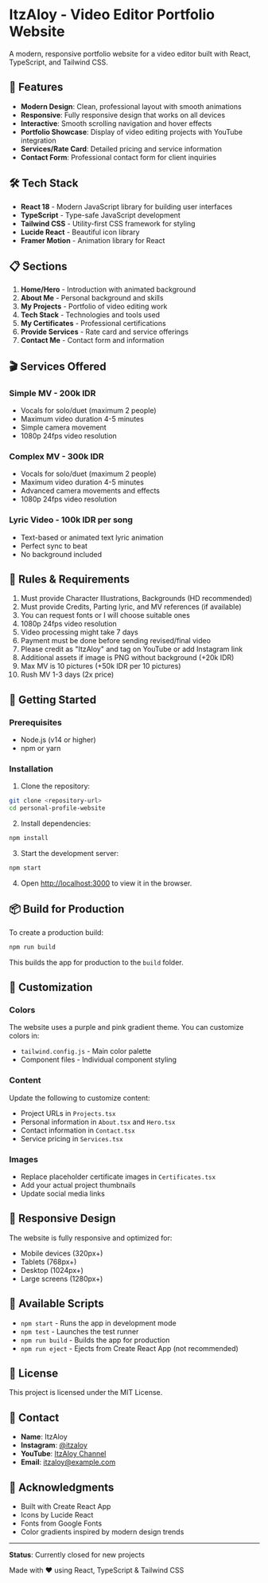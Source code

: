 
# ItzAloy - Video Editor Portfolio Website

A modern, responsive portfolio website for a video editor built with React, TypeScript, and Tailwind CSS.

## 🚀 Features

- **Modern Design**: Clean, professional layout with smooth animations
- **Responsive**: Fully responsive design that works on all devices
- **Interactive**: Smooth scrolling navigation and hover effects
- **Portfolio Showcase**: Display of video editing projects with YouTube integration
- **Services/Rate Card**: Detailed pricing and service information
- **Contact Form**: Professional contact form for client inquiries

## 🛠️ Tech Stack

- **React 18** - Modern JavaScript library for building user interfaces
- **TypeScript** - Type-safe JavaScript development
- **Tailwind CSS** - Utility-first CSS framework for styling
- **Lucide React** - Beautiful icon library
- **Framer Motion** - Animation library for React

## 📋 Sections

1. **Home/Hero** - Introduction with animated background
2. **About Me** - Personal background and skills
3. **My Projects** - Portfolio of video editing work
4. **Tech Stack** - Technologies and tools used
5. **My Certificates** - Professional certifications
6. **Provide Services** - Rate card and service offerings
7. **Contact Me** - Contact form and information

## 🎬 Services Offered

### Simple MV - 200k IDR
- Vocals for solo/duet (maximum 2 people)
- Maximum video duration 4-5 minutes
- Simple camera movement
- 1080p 24fps video resolution

### Complex MV - 300k IDR
- Vocals for solo/duet (maximum 2 people)
- Maximum video duration 4-5 minutes
- Advanced camera movements and effects
- 1080p 24fps video resolution

### Lyric Video - 100k IDR per song
- Text-based or animated text lyric animation
- Perfect sync to beat
- No background included

## 📝 Rules & Requirements

1. Must provide Character Illustrations, Backgrounds (HD recommended)
2. Must provide Credits, Parting lyric, and MV references (if available)
3. You can request fonts or I will choose suitable ones
4. 1080p 24fps video resolution
5. Video processing might take 7 days
6. Payment must be done before sending revised/final video
7. Please credit as "ItzAloy" and tag on YouTube or add Instagram link
8. Additional assets if image is PNG without background (+20k IDR)
9. Max MV is 10 pictures (+50k IDR per 10 pictures)
10. Rush MV 1-3 days (2x price)

## 🚀 Getting Started

### Prerequisites
- Node.js (v14 or higher)
- npm or yarn

### Installation

1. Clone the repository:
```bash
git clone <repository-url>
cd personal-profile-website
```

2. Install dependencies:
```bash
npm install
```

3. Start the development server:
```bash
npm start
```

4. Open [http://localhost:3000](http://localhost:3000) to view it in the browser.

## 📦 Build for Production

To create a production build:

```bash
npm run build
```

This builds the app for production to the `build` folder.

## 🎨 Customization

### Colors
The website uses a purple and pink gradient theme. You can customize colors in:
- `tailwind.config.js` - Main color palette
- Component files - Individual component styling

### Content
Update the following to customize content:
- Project URLs in `Projects.tsx`
- Personal information in `About.tsx` and `Hero.tsx`
- Contact information in `Contact.tsx`
- Service pricing in `Services.tsx`

### Images
- Replace placeholder certificate images in `Certificates.tsx`
- Add your actual project thumbnails
- Update social media links

## 📱 Responsive Design

The website is fully responsive and optimized for:
- Mobile devices (320px+)
- Tablets (768px+)
- Desktop (1024px+)
- Large screens (1280px+)

## 🔧 Available Scripts

- `npm start` - Runs the app in development mode
- `npm test` - Launches the test runner
- `npm run build` - Builds the app for production
- `npm run eject` - Ejects from Create React App (not recommended)

## 📄 License

This project is licensed under the MIT License.

## 👤 Contact

- **Name**: ItzAloy
- **Instagram**: [@itzaloy](https://instagram.com/itzaloy)
- **YouTube**: [ItzAloy Channel](https://youtube.com/@itzaloy)
- **Email**: itzaloy@example.com

## 🙏 Acknowledgments

- Built with Create React App
- Icons by Lucide React
- Fonts from Google Fonts
- Color gradients inspired by modern design trends

---

**Status**: Currently closed for new projects

Made with ❤️ using React, TypeScript & Tailwind CSS
